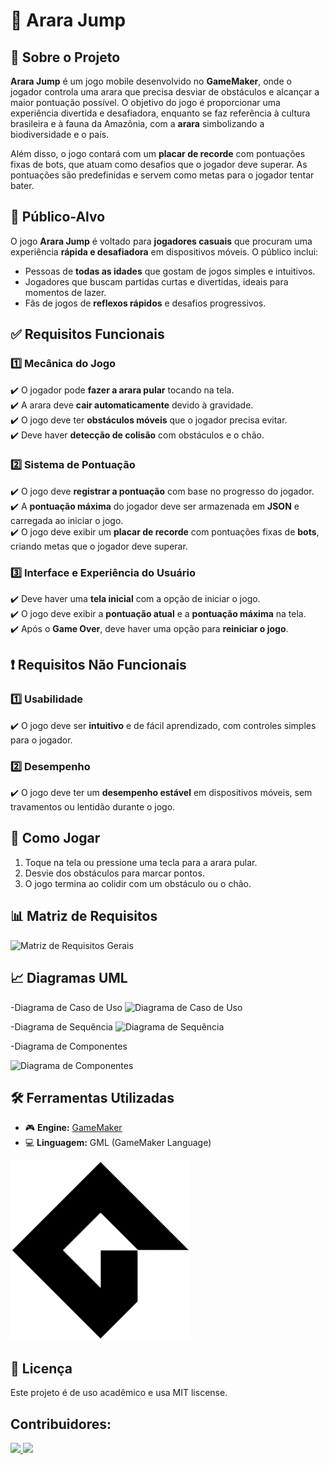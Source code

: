 # 🦜 Arara Jump

## 📌 Sobre o Projeto
**Arara Jump** é um jogo mobile desenvolvido no **GameMaker**, onde o jogador controla uma arara que precisa desviar de obstáculos e alcançar a maior pontuação possível. O objetivo do jogo é proporcionar uma experiência divertida e desafiadora, enquanto se faz referência à cultura brasileira e à fauna da Amazônia, com a **arara** simbolizando a biodiversidade e o país.

Além disso, o jogo contará com um **placar de recorde** com pontuações fixas de bots, que atuam como desafios que o jogador deve superar. As pontuações são predefinidas e servem como metas para o jogador tentar bater.

## 🎯 Público-Alvo  
O jogo **Arara Jump** é voltado para **jogadores casuais** que procuram uma experiência **rápida e desafiadora** em dispositivos móveis. O público inclui:  
- Pessoas de **todas as idades** que gostam de jogos simples e intuitivos.  
- Jogadores que buscam partidas curtas e divertidas, ideais para momentos de lazer.  
- Fãs de jogos de **reflexos rápidos** e desafios progressivos.  

## ✅ Requisitos Funcionais  

### **1️⃣ Mecânica do Jogo**  
✔️ O jogador pode **fazer a arara pular** tocando na tela.  
✔️ A arara deve **cair automaticamente** devido à gravidade.  
✔️ O jogo deve ter **obstáculos móveis** que o jogador precisa evitar.  
✔️ Deve haver **detecção de colisão** com obstáculos e o chão.    

### **2️⃣ Sistema de Pontuação**  
✔️ O jogo deve **registrar a pontuação** com base no progresso do jogador.  
✔️ A **pontuação máxima** do jogador deve ser armazenada em **JSON** e carregada ao iniciar o jogo.  
✔️ O jogo deve exibir um **placar de recorde** com pontuações fixas de **bots**, criando metas que o jogador deve superar.  

### **3️⃣ Interface e Experiência do Usuário**  
✔️ Deve haver uma **tela inicial** com a opção de iniciar o jogo.  
✔️ O jogo deve exibir a **pontuação atual** e a **pontuação máxima** na tela.  
✔️ Após o **Game Over**, deve haver uma opção para **reiniciar o jogo**.  

## ❗ Requisitos Não Funcionais  

### **1️⃣ Usabilidade**  
✔️ O jogo deve ser **intuitivo** e de fácil aprendizado, com controles simples para o jogador.  

### **2️⃣ Desempenho**  
✔️ O jogo deve ter um **desempenho estável** em dispositivos móveis, sem travamentos ou lentidão durante o jogo.  
 
## 🚀 Como Jogar
1. Toque na tela ou pressione uma tecla para a arara pular.
2. Desvie dos obstáculos para marcar pontos.
3. O jogo termina ao colidir com um obstáculo ou o chão.

## 📊 Matriz de Requisitos

![Matriz de Requisitos Gerais](https://i.imgur.com/8b9ccyj.png)

## 📈 Diagramas UML
-Diagrama de Caso de Uso
![Diagrama de Caso de Uso](https://i.imgur.com/RGWMaRi.png)

-Diagrama de Sequência
![Diagrama de Sequência](https://i.imgur.com/Cxnn3we.png)

-Diagrama de Componentes


![Diagrama de Componentes](https://i.imgur.com/Ihb1Dl5.png)

## 🛠️ Ferramentas Utilizadas
- 🎮 **Engine:** [GameMaker](https://gamemaker.io/)  
- 💻 **Linguagem:** GML (GameMaker Language)  

![GameMaker Logo](https://raw.githubusercontent.com/github/explore/main/topics/gamemaker/gamemaker.png)

## 📜 Licença
Este projeto é de uso acadêmico e usa MIT liscense.

## Contribuidores:

<a href="https://github.com/IDKUsernameSr/siteabd" title="siteabd">
  <img src="https://avatars.githubusercontent.com/u/168942498?v=4" width="56;">
  <img src="https://avatars.githubusercontent.com/u/163460764?v=4" width="56;">
</a>

